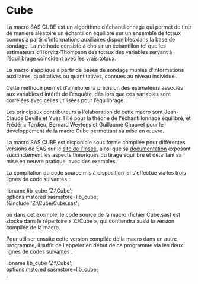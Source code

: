 # Cube

La macro SAS CUBE est un algorithme d’échantillonnage qui permet de tirer de manière aléatoire un échantillon équilibré sur un ensemble de totaux connus à partir d’informations auxiliaires disponibles dans la base de sondage. La méthode consiste à choisir un échantillon tel que les estimateurs d’Horvitz-Thompson des totaux des variables servant à l’équilibrage coïncident avec les vrais totaux.

La macro s’applique à partir de bases de sondage munies d’informations auxiliaires, qualitatives ou quantitatives, connues au niveau individuel.

Cette méthode permet d’améliorer la précision des estimateurs associés aux variables d’intérêt de l’enquête, dès lors que ces variables sont corrélées avec celles utilisées pour l’équilibrage.

Les principaux contributeurs à l'élaboration de cette macro sont Jean-Claude Deville et Yves Tillé pour la théorie de l'échantillonnage équilibré, et Frédéric Tardieu, Bernard Weytens et Guillaume Chauvet pour le développement de la macro Cube permettant sa mise en œuvre.

La macro SAS CUBE est disponible sous forme compilée pour différentes versions de SAS sur le [site de l'Insee](https://www.insee.fr/fr/information/2021904), ainsi que sa [documentation](https://www.insee.fr/fr/statistiques/fichier/2021904/documentation_cube_web.pdf) exposant succinctement les aspects théoriques du tirage équilibré et détaillant sa mise en oeuvre pratique, avec des exemples.

La compilation du code source mis à disposition ici s'effectue via les trois lignes de code suivantes :

libname lib_cube 'Z:\Cube';    
options mstored sasmstore=lib_cube;    
%include 'Z:\Cube\Cube.sas';

où dans cet exemple, le code source de la macro (fichier Cube.sas) est stocké dans le répertoire « Z:\Cube », qui contiendra aussi la version compilée de la macro.

Pour utiliser ensuite cette version compilée de la macro dans un autre programme, il suffit de l'appeler en début de ce programme via les deux lignes de codes suivantes :

libname lib_cube 'Z:\Cube';    
options mstored sasmstore=lib_cube;   
.
